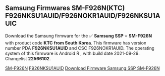 <h2>Samsung Firmwares SM-F926N(KTC) F926NKSU1AUID/F926NOKR1AUID/F926NKSU1AUIC</h2>
Download the Samsung firmware for the ✅ <strong>Samsung SSP </strong> ⭐ <strong>SM-F926N</strong> with product code <strong>KTC</strong> <strong> from South Korea</strong>. This firmware has version number PDA <strong>F926NKSU1AUID</strong> and CSC F926NOKR1AUID. The operating system of this firmware is Android R , with build date 2021-09-29. Changelist <strong>22566102</strong>.


[SM-F926N](https://samfirm.shop/samsung/model/SM-F926N)
[F926NKSU1AUID](https://samfirm.shop/samsung/pda/F926NKSU1AUID)
[Download Firmware Samsung SSP SM-F926N](https://samfirm.shop/samsung/firmware/461137)
